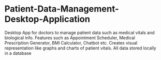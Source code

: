 # Patient-Data-Management-Desktop-Application
Desktop App for doctors to manage patient data such as medical vitals and biological info. Features such as Appointment Scheduler, Medical Prescription Generator, BMI Calculator, Chatbot etc. Creates visual representation like graphs and charts of patient vitals. All data stored locally in a database

